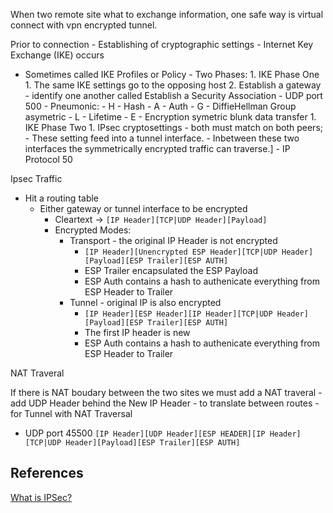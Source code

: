 
When two remote site what to exchange information, one safe way is virtual connect with vpn encrypted tunnel. 

Prior to connection - Establishing of cryptographic settings - Internet Key Exchange (IKE) occurs
- Sometimes called IKE Profiles or Policy
		- Two Phases:
			1. IKE Phase One
				1. The same IKE settings go to the opposing host
				2. Establish a gateway - identify one another called Establish a Security Association
				- UDP port 500 
				- Pneumonic:
					-  H - Hash
					- A - Auth
					- G - DiffieHellman Group asymetric
					- L - Lifetime
					- E - Encryption symetric blunk data transfer
			1. IKE Phase Two 
				1. IPsec cryptosettings 
					- both must match on both peers; 
					- These setting feed into a tunnel interface.
					- Inbetween these two interfaces the symmetrically encrypted traffic can traverse.]
					- IP Protocol 50

Ipsec Traffic

- Hit a routing table
	- Either gateway or tunnel interface to be encrypted
		- Cleartext -> `[IP Header][TCP|UDP Header][Payload]`
		- Encrypted Modes:
			- Transport - the original IP Header is not encrypted
				- `[IP Header][Unencrypted ESP Header][TCP|UDP Header][Payload][ESP Trailer][ESP AUTH]`
				- ESP Trailer encapsulated the ESP Payload
				- ESP Auth contains a hash to authenicate everything from ESP Header to Trailer
			- Tunnel - original IP is also encrypted
				- `[IP Header][ESP Header][IP Header][TCP|UDP Header][Payload][ESP Trailer][ESP AUTH]`
				- The first IP header is new
				- ESP Auth contains a hash to authenicate everything from ESP Header to Trailer

NAT Traveral

If there is NAT boudary between the two sites we must add a NAT traveral - add UDP Header behind the New IP Header - to translate between routes - for Tunnel with NAT Traversal
- UDP port 45500
`[IP Header][UDP Header][ESP HEADER][IP Header][TCP|UDP Header][Payload][ESP Trailer][ESP AUTH]`

## References

[What is IPSec?](https://www.youtube.com/watch?v=tuDVWQOG0C0)